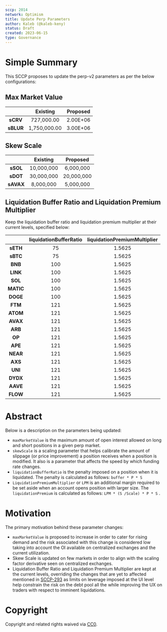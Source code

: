 ```yaml
---
sccp: 2014
network: Optimism
title: Update Perp Parameters
author: Kaleb (@kaleb-keny)
status: Draft
created: 2023-06-15
type: Governance
---
```


# Simple Summary

This SCCP proposes to update the perp-v2 parameters as per the below configurations:

## Max Market Value

|           	| **Existing** 	| **Proposed** 	|
|:---------:	|:------------:	|:------------:	|
|  **sCRV** 	|  727,000.00  	|   2.00E+06   	|
| **sBLUR** 	| 1,750,000.00 	|   3.00E+06   	|

## Skew Scale

|           	| **Existing** 	| **Proposed** 	|
|:---------:	|:------------:	|:------------:	|
|  **sSOL** 	|  10,000,000  	|   6,000,000  	|
|  **sDOT** 	|  30,000,000  	|  20,000,000  	|
| **sAVAX** 	|   8,000,000  	|   5,000,000  	|

## Liquidation Buffer Ratio and Liquidation Premium Multiplier

Keep the liquidation buffer ratio and liquidation premium multiplier at their current levels, specified below:

|           	| **liquidationBufferRatio** 	| **liquidationPremiumMultiplier** 	|
|:---------:	|:--------------------------:	|:--------------------------------:	|
|  **sETH** 	|             75             	|              1.5625              	|
|  **sBTC** 	|             75             	|              1.5625              	|
|  **BNB**  	|             100            	|              1.5625              	|
|  **LINK** 	|             100            	|              1.5625              	|
|  **SOL**  	|             100            	|              1.5625              	|
| **MATIC** 	|             100            	|              1.5625              	|
|  **DOGE** 	|             100            	|              1.5625              	|
|  **FTM**  	|             121            	|              1.5625              	|
|  **ATOM** 	|             121            	|              1.5625              	|
|  **AVAX** 	|             121            	|              1.5625              	|
|  **ARB**  	|             121            	|              1.5625              	|
|   **OP**  	|             121            	|              1.5625              	|
|  **APE**  	|             121            	|              1.5625              	|
|  **NEAR** 	|             121            	|              1.5625              	|
|  **AXS**  	|             121            	|              1.5625              	|
|  **UNI**  	|             121            	|              1.5625              	|
|  **DYDX** 	|             121            	|              1.5625              	|
|  **AAVE** 	|             121            	|              1.5625              	|
|  **FLOW** 	|             121            	|              1.5625              	|

# Abstract

Below is a description on the parameters being updated:
- `maxMarketValue` is the maximum amount of open interest allowed on long and short positions in a given perp market.
- `skewScale` is a scaling parameter that helps calibrate the amount of slippage (or price improvement) a position receives when a position is modified. It also is a parameter that affects the speed by which funding rate changes.
- `liquidationBufferRatio` is the penalty imposed on a position when it is liquidated. The penalty is calculated as follows: `buffer * P * S`
- `LiquidationPremiumMultiplier` or `LPM` is an additional margin required to be set aside when an account opens position with larger size. The `liquidationPremium` is calculated as follows: `LPM * (S /Scale) * P * S` .

# Motivation

The primary motivation behind these parameter changes:
- `maxMarketValue` is proposed to increase in order to cater for rising demand and the risk associated with this change is considered low taking into account the OI available on centralized exchanges and the current utilization.
- Skew Scale is updated on few markets in order to align with the scaling factor derivative seen on centralized exchanges.
- Liquidation Buffer Ratio and Liquidation Premium Multiplier are kept at the current levels, overriding the changes that are yet to affected mentioned in [SCCP-293](https://sips.synthetix.io/sccp/sccp-293/) as limits on leverage imposed at the UI level help constrain the risk on the debt pool all the while improving the UX on traders with respect to imminent liquidations.

# Copyright

Copyright and related rights waived via [CC0](https://creativecommons.org/publicdomain/zero/1.0/).
